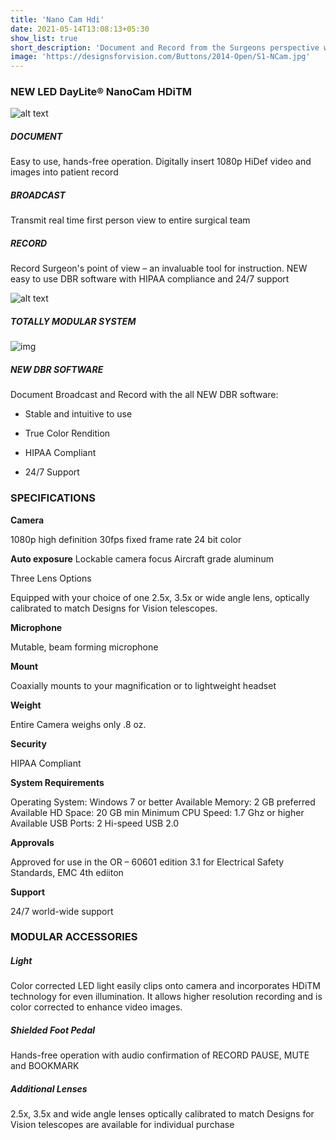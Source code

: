 ```yaml
---
title: 'Nano Cam Hdi'
date: 2021-05-14T13:08:13+05:30
show_list: true
short_description: 'Document and Record from the Surgeons perspective with HiDef 1080p video capture.'
image: 'https://designsforvision.com/Buttons/2014-Open/S1-NCam.jpg'
---
```


### NEW LED DayLite® NanoCam HDiTM

![alt text](https://www.designsforvision.com/DVIimg/NanoCamOPEN.png 'Logo Title Text 1')

##### DOCUMENT

Easy to use, hands-free operation.
Digitally insert 1080p HiDef video and images into patient record

##### BROADCAST

Transmit real time first person view
to entire surgical team

##### RECORD

Record Surgeon's point of view –
an invaluable tool for instruction.
NEW easy to use DBR software with
HIPAA compliance and 24/7 support

![alt text](https://www.designsforvision.com/DVIimg/NanoCamLight.png 'Logo Title Text 1')

##### TOTALLY MODULAR SYSTEM

![img](https://www.designsforvision.com/DVIimg/NanoCamModularity.png)

##### NEW DBR SOFTWARE

Document Broadcast and Record
with the all NEW DBR software:

- Stable and intuitive to use

- True Color Rendition

- HIPAA Compliant

- 24/7 Support

### SPECIFICATIONS

**Camera**

1080p high definition
30fps fixed frame rate
24 bit color

**Auto exposure**
Lockable camera focus
Aircraft grade aluminum

Three Lens
Options

Equipped with your choice of one 2.5x, 3.5x or wide
angle lens, optically calibrated to match Designs for
Vision telescopes.

**Microphone**

Mutable, beam forming microphone

**Mount**

Coaxially mounts to your magnification or to
lightweight headset

**Weight**

Entire Camera weighs only .8 oz.

**Security**

HIPAA Compliant

**System Requirements**

Operating System: Windows 7 or better
Available Memory: 2 GB preferred
Available HD Space: 20 GB min
Minimum CPU Speed: 1.7 Ghz or higher
Available USB Ports: 2 Hi-speed USB 2.0

**Approvals**

Approved for use in the OR –
60601 edition 3.1 for Electrical Safety Standards,
EMC 4th ediiton

**Support**

24/7 world-wide support

### MODULAR ACCESSORIES

##### Light

Color corrected LED light easily clips onto camera and incorporates HDiTM technology for even illumination. It allows higher resolution recording and is color corrected to enhance video images.

##### Shielded Foot Pedal

Hands-free operation with audio confirmation of RECORD PAUSE, MUTE and BOOKMARK

##### Additional Lenses

2.5x, 3.5x and wide angle lenses optically calibrated to match Designs for Vision
telescopes are available for individual purchase
